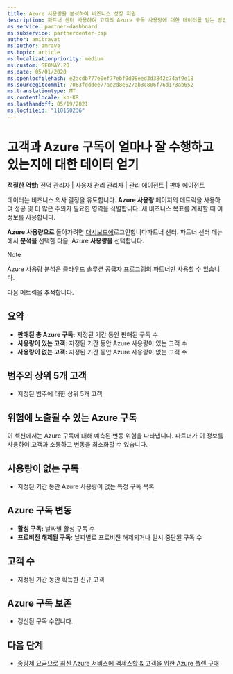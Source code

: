 ```yaml
---
title: Azure 사용량을 분석하여 비즈니스 성장 지원
description: 파트너 센터 사용하여 고객의 Azure 구독 사용량에 대한 데이터를 얻는 방법을 알아봅니다. 데이터에는 판매, 위험 및 사용 중 구독이 포함됩니다.
ms.service: partner-dashboard
ms.subservice: partnercenter-csp
author: amitravat
ms.author: amrava
ms.topic: article
ms.localizationpriority: medium
ms.custom: SEOMAY.20
ms.date: 05/01/2020
ms.openlocfilehash: e2acdb777e0ef77ebf9d08eed3d3842c74af9e18
ms.sourcegitcommit: 7063fdddee77ad2d8e627ab3c806f76d173ab652
ms.translationtype: MT
ms.contentlocale: ko-KR
ms.lasthandoff: 05/19/2021
ms.locfileid: "110150236"
---
```

# <a name="get-data-about-how-well-your-customers-and-azure-subscriptions-are-doing"></a>고객과 Azure 구독이 얼마나 잘 수행하고 있는지에 대한 데이터 얻기



**적절한 역할:** 전역 관리자 | 사용자 관리 관리자 | 관리 에이전트 | 판매 에이전트

데이터는 비즈니스 의사 결정을 유도합니다. **Azure 사용량** 페이지의 메트릭을 사용하여 성공 및 더 많은 주의가 필요한 영역을 식별합니다. 새 비즈니스 목표를 계획할 때 이 정보를 사용합니다.

**Azure 사용량으로** 돌아가려면 [대시보드에](https://partner.microsoft.com/dashboard)로그인합니다파트너 센터. 파트너 센터 메뉴에서 **분석을** 선택한 다음, Azure **사용량을** 선택합니다.

> [!NOTE]
> Azure 사용량 분석은 클라우드 솔루션 공급자 프로그램의 파트너만 사용할 수 있습니다.

다음 메트릭을 추적합니다.

## <a name="summary"></a>요약

- **판매된 총 Azure 구독:** 지정된 기간 동안 판매된 구독 수  
- **사용량이 있는 고객:** 지정된 기간 동안 Azure 사용량이 있는 고객 수  
- **사용량이 없는 고객:** 지정된 기간 동안 Azure 사용량이 없는 고객 수  

## <a name="top-5-customers-in-category"></a>범주의 상위 5개 고객

- 지정된 범주에 대한 상위 5개 고객  

## <a name="azure-subscriptions-at-risk"></a>위험에 노출될 수 있는 Azure 구독

이 섹션에서는 Azure 구독에 대해 예측된 변동 위험을 나타냅니다. 파트너가 이 정보를 사용하여 고객과 소통하고 변동을 최소화할 수 있습니다.

## <a name="subscriptions-without-usage"></a>사용량이 없는 구독

- 지정된 기간 동안 Azure 사용량이 없는 특정 구독 목록  

## <a name="azure-subscription-churn"></a>Azure 구독 변동

- **활성 구독:** 날짜별 활성 구독 수  
- **프로비전 해제된 구독:** 날짜별로 프로비전 해제되거나 일시 중단된 구독 수  

## <a name="customer-count"></a>고객 수

- 지정된 기간 동안 획득한 신규 고객  

## <a name="azure-subscription-retention"></a>Azure 구독 보존

- 갱신된 구독 수입니다.

 ## <a name="next-steps"></a>다음 단계

- [종량제 요금으로 최신 Azure 서비스에 액세스할 & 고객을 위한 Azure 플랜 구매](purchase-azure-plan.md)
